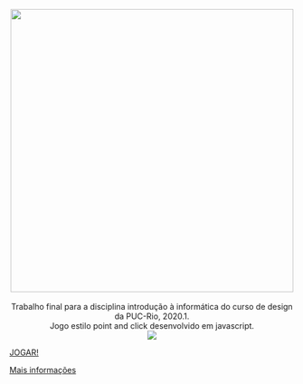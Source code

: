 <p align="center">
  <img src="https://mir-s3-cdn-cf.behance.net/project_modules/max_1200/6b9e5098382185.5edaa967651f2.png" width="500"><br>
  <br>
  Trabalho final para a disciplina introdução à informática do curso de design da PUC-Rio, 2020.1. <br>
  Jogo estilo point and click desenvolvido em javascript. <br>
 <img src="https://media.giphy.com/media/nEqbsoquC2Ivz0dD1R/giphy.gif"> <br>

 <a href="https://izamith.github.io/UFO-Fishing/"> JOGAR! </a>
 
<a href="https://www.behance.net/gallery/98382185/UFO-FISHING"> Mais informações </a>

</p>



